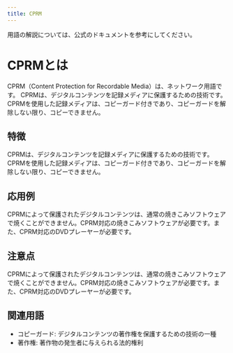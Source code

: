 ```yaml
---
title: CPRM
---
```

用語の解説については、公式のドキュメントを参考にしてください。

# CPRMとは
CPRM（Content Protection for Recordable Media）は、ネットワーク用語です。
CPRMは、デジタルコンテンツを記録メディアに保護するための技術です。CPRMを使用した記録メディアは、コピーガード付きであり、コピーガードを解除しない限り、コピーできません。

## 特徴
CPRMは、デジタルコンテンツを記録メディアに保護するための技術です。CPRMを使用した記録メディアは、コピーガード付きであり、コピーガードを解除しない限り、コピーできません。

## 応用例
CPRMによって保護されたデジタルコンテンツは、通常の焼きこみソフトウェアで焼くことができません。CPRM対応の焼きこみソフトウェアが必要です。また、CPRM対応のDVDプレーヤーが必要です。

## 注意点
CPRMによって保護されたデジタルコンテンツは、通常の焼きこみソフトウェアで焼くことができません。CPRM対応の焼きこみソフトウェアが必要です。また、CPRM対応のDVDプレーヤーが必要です。

## 関連用語
- コピーガード: デジタルコンテンツの著作権を保護するための技術の一種 
- 著作権: 著作物の発生者に与えられる法的権利